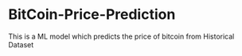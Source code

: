 # BitCoin-Price-Prediction
This is a ML model which predicts the price of bitcoin from Historical Dataset
